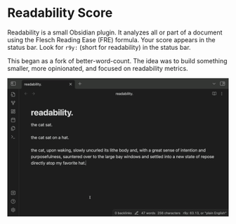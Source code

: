 # Readability Score

Readability is a small Obsidian plugin. It analyzes all or part of a document using the Flesch Reading Ease (FRE) formula. Your score appears in the status bar. Look for `r9y:` (short for readability) in the status bar.

This began as a fork of better-word-count. The idea was to build something smaller, more opinionated, and focused on readability metrics.

![readability-score gif](./assets/readability-score.gif)
